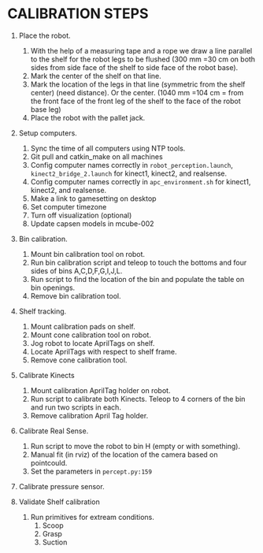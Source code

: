 CALIBRATION STEPS
=====================

1. Place the robot.
    1. With the help of a measuring tape and a rope we draw a line parallel to the shelf for the robot legs to be flushed
    (300 mm =30 cm on both sides from side face of the shelf to side face of the robot base).
    2. Mark the center of the shelf on that line.
    3. Mark the location of the legs in that line (symmetric from the shelf center) (need distance). Or the center.
    (1040 mm =104 cm = from the front face of the front leg of the shelf to the face of the robot base leg)
    4. Place the robot with the pallet jack.

2. Setup computers.
    1. Sync the time of all computers using NTP tools.
    2. Git pull and catkin_make on all machines
    3. Config computer names correctly in ```robot_perception.launch```, ```kinect2_bridge_2.launch```
       for kinect1, kinect2, and realsense.
    4. Config computer names correctly in ```apc_environment.sh```
       for kinect1, kinect2, and realsense.
    5. Make a link to gamesetting on desktop
    6. Set computer timezone
    7. Turn off visualization (optional)
    8. Update capsen models in mcube-002

3. Bin calibration.
    1. Mount bin calibration tool on robot. 
    2. Run bin calibration script and teleop to touch the bottoms and four sides of bins A,C,D,F,G,I,J,L.
    3. Run script to find the location of the bin and populate the table on bin openings.
    4. Remove bin calibration tool.
    
4. Shelf tracking.
    1. Mount calibration pads on shelf.
    2. Mount cone calibration tool on robot.
    3. Jog robot to locate AprilTags on shelf.
    4. Locate AprilTags with respect to shelf frame.
    5. Remove cone calibration tool.
 
5. Calibrate Kinects
    1. Mount calibration AprilTag holder on robot.
    2. Run script to calibrate both Kinects.
        Teleop to 4 corners of the bin and run two scripts in each.
    3. Remove calibration April Tag holder.
    
6. Calibrate Real Sense.
    1. Run script to move the robot to bin H (empty or with something).
    2. Manual fit (in rviz) of the location of the camera based on pointcould.
    3. Set the parameters in ```percept.py:159```

7. Calibrate pressure sensor.

8. Validate Shelf calibration 
    1. Run primitives for extream conditions.
        1. Scoop
        2. Grasp
        3. Suction
